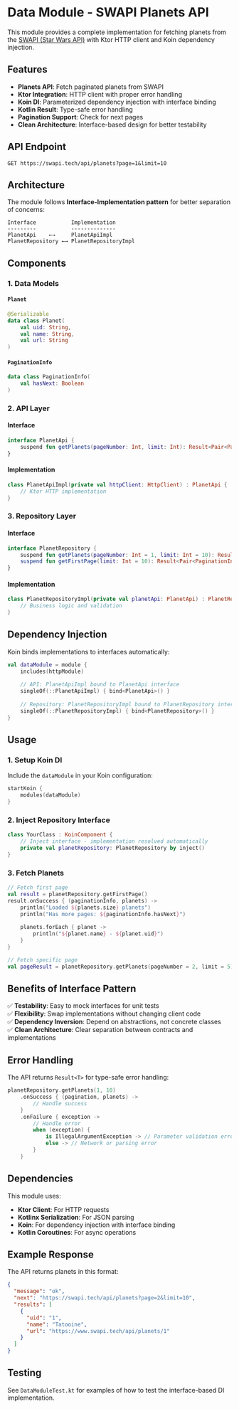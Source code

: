 # Data Module - SWAPI Planets API

This module provides a complete implementation for fetching planets from
the [SWAPI (Star Wars API)](https://swapi.tech) with Ktor HTTP client and Koin dependency injection.

## Features

- **Planets API**: Fetch paginated planets from SWAPI
- **Ktor Integration**: HTTP client with proper error handling
- **Koin DI**: Parameterized dependency injection with interface binding
- **Kotlin Result**: Type-safe error handling
- **Pagination Support**: Check for next pages
- **Clean Architecture**: Interface-based design for better testability

## API Endpoint

```
GET https://swapi.tech/api/planets?page=1&limit=10
```

## Architecture

The module follows **Interface-Implementation pattern** for better separation of concerns:

```
Interface           Implementation
---------           --------------
PlanetApi    ←→     PlanetApiImpl
PlanetRepository ←→ PlanetRepositoryImpl
```

## Components

### 1. Data Models

#### `Planet`

```kotlin
@Serializable
data class Planet(
    val uid: String,
    val name: String,
    val url: String
)
```

#### `PaginationInfo`

```kotlin
data class PaginationInfo(
    val hasNext: Boolean
)
```

### 2. API Layer

#### Interface

```kotlin
interface PlanetApi {
    suspend fun getPlanets(pageNumber: Int, limit: Int): Result<Pair<PaginationInfo, List<Planet>>>
}
```

#### Implementation

```kotlin
class PlanetApiImpl(private val httpClient: HttpClient) : PlanetApi {
    // Ktor HTTP implementation
}
```

### 3. Repository Layer

#### Interface

```kotlin
interface PlanetRepository {
    suspend fun getPlanets(pageNumber: Int = 1, limit: Int = 10): Result<Pair<PaginationInfo, List<Planet>>>
    suspend fun getFirstPage(limit: Int = 10): Result<Pair<PaginationInfo, List<Planet>>>
}
```

#### Implementation

```kotlin
class PlanetRepositoryImpl(private val planetApi: PlanetApi) : PlanetRepository {
    // Business logic and validation
}
```

## Dependency Injection

Koin binds implementations to interfaces automatically:

```kotlin
val dataModule = module {
    includes(httpModule)
    
    // API: PlanetApiImpl bound to PlanetApi interface
    singleOf(::PlanetApiImpl) { bind<PlanetApi>() }
    
    // Repository: PlanetRepositoryImpl bound to PlanetRepository interface
    singleOf(::PlanetRepositoryImpl) { bind<PlanetRepository>() }
}
```

## Usage

### 1. Setup Koin DI

Include the `dataModule` in your Koin configuration:

```kotlin
startKoin {
    modules(dataModule)
}
```

### 2. Inject Repository Interface

```kotlin
class YourClass : KoinComponent {
    // Inject interface - implementation resolved automatically
    private val planetRepository: PlanetRepository by inject()
}
```

### 3. Fetch Planets

```kotlin
// Fetch first page
val result = planetRepository.getFirstPage()
result.onSuccess { (paginationInfo, planets) ->
    println("Loaded ${planets.size} planets")
    println("Has more pages: ${paginationInfo.hasNext}")
    
    planets.forEach { planet ->
        println("${planet.name} - ${planet.uid}")
    }
}

// Fetch specific page
val pageResult = planetRepository.getPlanets(pageNumber = 2, limit = 5)
```

## Benefits of Interface Pattern

✅ **Testability**: Easy to mock interfaces for unit tests  
✅ **Flexibility**: Swap implementations without changing client code  
✅ **Dependency Inversion**: Depend on abstractions, not concrete classes  
✅ **Clean Architecture**: Clear separation between contracts and implementations

## Error Handling

The API returns `Result<T>` for type-safe error handling:

```kotlin
planetRepository.getPlanets(1, 10)
    .onSuccess { (pagination, planets) -> 
        // Handle success
    }
    .onFailure { exception -> 
        // Handle error
        when (exception) {
            is IllegalArgumentException -> // Parameter validation error
            else -> // Network or parsing error
        }
    }
```

## Dependencies

This module uses:
- **Ktor Client**: For HTTP requests
- **Kotlinx Serialization**: For JSON parsing
- **Koin**: For dependency injection with interface binding
- **Kotlin Coroutines**: For async operations

## Example Response

The API returns planets in this format:
```json
{
  "message": "ok",
  "next": "https://swapi.tech/api/planets?page=2&limit=10",
  "results": [
    {
      "uid": "1",
      "name": "Tatooine", 
      "url": "https://www.swapi.tech/api/planets/1"
    }
  ]
}
```

## Testing

See `DataModuleTest.kt` for examples of how to test the interface-based DI implementation.